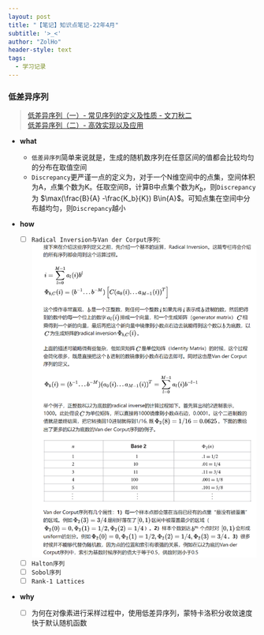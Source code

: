 ```yaml
---
layout: post
title: "【笔记】知识点笔记-22年4月"
subtitle: '>_<'
author: "ZolHo"
header-style: text
tags:
  - 学习记录
---
```


### 低差异序列

> [低差异序列（一）- 常见序列的定义及性质 - 文刀秋二](https://zhuanlan.zhihu.com/p/20197323)  
> [低差异序列（二）- 高效实现以及应用](https://zhuanlan.zhihu.com/p/20374706)

- **what**
  - `低差异序列`简单来说就是，生成的随机数序列在任意区间的值都会比较均匀的分布在取值空间
  - `Discrepancy`更严谨一点的定义为，对于一个N维空间中的点集，空间体积为A，点集个数为K。任取空间B，计算B中点集个数为$K_b$，则`Discrepancy`为 $\max(\frac{B}{A} -\frac{K_b}{K}) B\in{A}$。可知点集在空间中分布越均匀，则`Discrepancy`越小

- **how**
  - [ ] `Radical Inversion与Van der Corput序列`:![Radical Inversion与Van der Corput序列](/img/note/2022-04-15-21-19-46.png)
  - [ ] `Halton序列`
  - [ ] `Sobol序列`
  - [ ] `Rank-1 Lattices`

- **why**
  - [ ] 为何在对像素进行采样过程中，使用低差异序列，蒙特卡洛积分收敛速度快于默认随机函数
